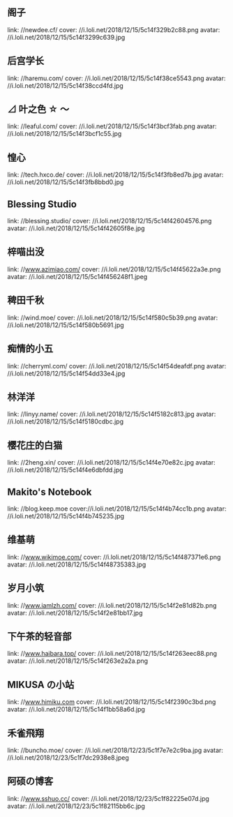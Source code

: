 ## 阁子

link: //newdee.cf/
cover: //i.loli.net/2018/12/15/5c14f329b2c88.png
avatar: //i.loli.net/2018/12/15/5c14f3299c639.jpg

## 后宫学长

link: //haremu.com/
cover: //i.loli.net/2018/12/15/5c14f38ce5543.png
avatar: //i.loli.net/2018/12/15/5c14f38ccd4fd.jpg

## ⊿ 叶之色 ☆ ～

link: //leaful.com/
cover: //i.loli.net/2018/12/15/5c14f3bcf3fab.png
avatar: //i.loli.net/2018/12/15/5c14f3bcf1c55.jpg

## 惶心

link: //tech.hxco.de/
cover: //i.loli.net/2018/12/15/5c14f3fb8ed7b.jpg
avatar: //i.loli.net/2018/12/15/5c14f3fb8bbd0.jpg

## Blessing Studio

link: //blessing.studio/
cover: //i.loli.net/2018/12/15/5c14f42604576.png
avatar: //i.loli.net/2018/12/15/5c14f42605f8e.jpg

## 梓喵出没

link: //www.azimiao.com/
cover: //i.loli.net/2018/12/15/5c14f45622a3e.png
avatar: //i.loli.net/2018/12/15/5c14f456248f1.jpeg

## 稗田千秋

link: //wind.moe/
cover: //i.loli.net/2018/12/15/5c14f580c5b39.png
avatar: //i.loli.net/2018/12/15/5c14f580b5691.jpg

## 痴情的小五

link: //cherryml.com/
cover: //i.loli.net/2018/12/15/5c14f54deafdf.png
avatar: //i.loli.net/2018/12/15/5c14f54dd33e4.jpg

## 林洋洋

link: //linyy.name/
cover: //i.loli.net/2018/12/15/5c14f5182c813.jpg
avatar: //i.loli.net/2018/12/15/5c14f5180cdbc.jpg

## 樱花庄的白猫

link: //2heng.xin/
cover: //i.loli.net/2018/12/15/5c14f4e70e82c.jpg
avatar: //i.loli.net/2018/12/15/5c14f4e6dbfdd.jpg

## Makito's Notebook

link: //blog.keep.moe
cover://i.loli.net/2018/12/15/5c14f4b74cc1b.png
avatar: //i.loli.net/2018/12/15/5c14f4b745235.jpg

## 维基萌

link: //www.wikimoe.com/
cover: //i.loli.net/2018/12/15/5c14f487371e6.png
avatar: //i.loli.net/2018/12/15/5c14f48735383.jpg

## 岁月小筑

link: //www.iamlzh.com/
cover: //i.loli.net/2018/12/15/5c14f2e81d82b.png
avatar: //i.loli.net/2018/12/15/5c14f2e81bb17.jpg

## 下午茶的轻音部

link: //www.haibara.top/
cover: //i.loli.net/2018/12/15/5c14f263eec88.png
avatar: //i.loli.net/2018/12/15/5c14f263e2a2a.png

## MIKUSA の小站

link: //www.himiku.com
cover: //i.loli.net/2018/12/15/5c14f2390c3bd.png
avatar: //i.loli.net/2018/12/15/5c14f1bb58a6d.jpg

## 禾雀飛翔

link: //buncho.moe/
cover: //i.loli.net/2018/12/23/5c1f7e7e2c9ba.jpg
avatar: //i.loli.net/2018/12/23/5c1f7dc2938e8.jpeg

## 阿硕の博客

link: //www.sshuo.cc/
cover: //i.loli.net/2018/12/23/5c1f82225e07d.jpg
avatar: //i.loli.net/2018/12/23/5c1f82115bb6c.jpg

